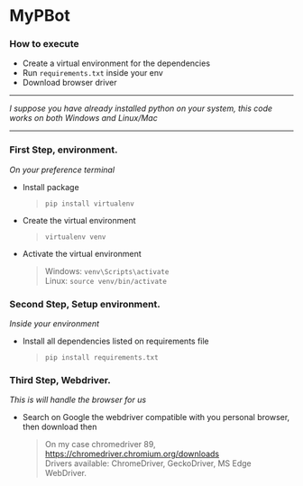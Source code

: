 # MyPBot

### How to execute

* Create a virtual environment for the dependencies
* Run ``requirements.txt`` inside your env
* Download browser driver

___

_I suppose you have already installed python on your system, this code works on both Windows and Linux/Mac_

___

### First Step, environment.
_On your preference terminal_

* Install package
    > ``pip install virtualenv``
* Create the virtual environment
    > `` virtualenv venv ``
* Activate the virtual environment
    >Windows:  `` venv\Scripts\activate ``  
    Linux:  `` source venv/bin/activate ``
 

### Second Step, Setup environment.
_Inside your environment_

* Install all dependencies listed on requirements file
    > `` pip install requirements.txt `` 

### Third Step, Webdriver.
_This is will handle the browser for us_

* Search on Google the webdriver compatible with you personal browser, then download then 
    > On my case chromedriver 89, https://chromedriver.chromium.org/downloads  
    Drivers available: ChromeDriver, GeckoDriver, MS Edge WebDriver. 
                                                                                             
    
